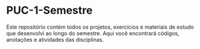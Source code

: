 # PUC-1-Semestre
Este repositório contém todos os projetos, exercícios e materiais de estudo que desenvolvi ao longo do semestre. Aqui você encontrará códigos, anotações e atividades das disciplinas.
